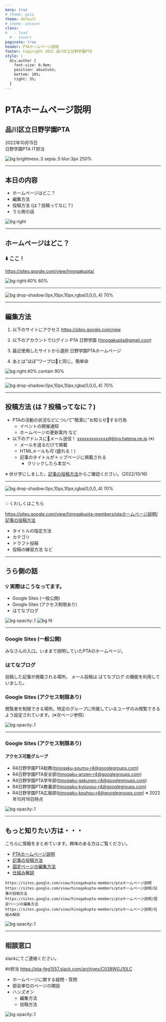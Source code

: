 ```yaml
---
marp: true
# theme: gaia
theme: default
# theme: uncover
class:
#   - lead
  # - invert
paginate: true
header: PTAホームページ説明
footer: Copyright 2022 品川区立日野学園PTA
style: |
  div.author {
    font-size: 0.9em;
    position: absolute;
    bottom: 10%;
    right: 3%;
  }
---
```

<!-- _paginate: false -->
<!-- _class: invert -->

# PTAホームページ説明

## 品川区立日野学園PTA

<div class="author">
2022年10月15日<br/>
日野学園PTA IT担当
</div>

![bg brightness:.5 sepia:.5 blur:3px 250%](../img/IMG_20191116_121927.jpg)

---
## 本日の内容

- ホームページはどこ？
- 編集方法
- 投稿方法 (は？投稿ってなに？)
- うら側の話

![bg right ](../img/P1150200.JPG)

---
## ホームページはどこ？

### :arrow_down: ここ！

https://sites.google.com/view/hinogakupta/

![bg right:40% 60%](../img/qr_homepage.png)

---

![bg drop-shadow:0px,10px,10px,rgba(0,0,0,.4) 70%](../img/homepage_top.png)

---
## 編集方法

1. 以下のサイトにアクセス
  https://sites.google.com/new

1. 以下のアカウントでログイン
  PTA 日野学園 (hinogakupta@gmail.com)

1. 最近使用したサイトから選択
  日野学園PTAホームページ

1. あとは"ほぼ"ワープロ:newspaper:と同じ。簡単:smile:

![bg right:40% contain 90%](../img/sites_google_com.png)

---

![bg drop-shadow:0px,10px,10px,rgba(0,0,0,.4) 70%](../img/sites_google_com_edit.png)

---

## 投稿方法 (は？投稿ってなに？)

- PTAの活動の状況などについて"簡潔に"お知らせ:loudspeaker:する行為
  - イベントの開催通知
  - ホームページの更新案内 など
- 以下のアドレスに:email:メール送信！
  xxxxxxxxxxxxx@blog.hatena.ne.jp (※)
  - メールを送るだけで掲載
  - HTMLメールも可 (盛れる！)
  - 記事のタイトルがトップページに掲載される
    - クリックしたら本文へ

※ 伏せ字にしました。[記事の投稿方法](https://sites.google.com/view/hinogakupta-members/ptaホームページ説明/記事の投稿方法)からご確認ください。(2022/10/16)

---

![bg drop-shadow:0px,10px,10px,rgba(0,0,0,.4) 70%](../img/hatena_example.png)

---

:bulb: くわしくはこちら

https://sites.google.com/view/hinogakupta-members/ptaホームページ説明/記事の投稿方法

- タイトルの指定方法
- カテゴリ
- ドラフト投稿
- 投稿の練習方法 など

---
## うら側の話

### :bulb: 実際はこうなってます。

- Google Sites (一般公開)
- Google Sites (アクセス制限あり)
- はてなブログ

![bg opacity:.1](../img/IMG_20211009_095509.jpg)
![bg fit](../overview.drawio.svg)


---

### Google Sites (一般公開)

みなさんの入口。いままで説明していたPTAのホームページ。

### はてなブログ

投稿した記事が掲載される場所。
メール投稿は はてなブログ の機能を利用していました。

### Google Sites (アクセス制限あり)

閲覧者を制限できる場所。特定のグループに所属しているユーザのみ閲覧できるよう設定されています。(※次ページ参照)

![bg opacity:.1](../img/IMG_20211009_095509.jpg)

---
### Google Sites (アクセス制限あり)
#### アクセス可能グループ

- R4日野学園PTA総務(hinogaku-soumu-r4@googlegroups.com)
- R4日野学園PTA安全部(hinogaku-anzen-r4@googlegroups.com)
- R4日野学園PTA学年部(hinogaku-gakunen-r4@googlegroups.com)
- R4日野学園PTA教養部(hinogaku-kyouyou-r4@googlegroups.com)
- R4日野学園PTA広報部(hinogaku-kouhou-r4@googlegroups.com)
  ※ 2022年10月16日時点

![bg opacity:.1](../img/IMG_20211009_095509.jpg)

---
## もっと知りたい方は・・・

こちらに情報をまとめています。興味のある方はご覧ください。

- [PTAホームページ説明](https://sites.google.com/view/hinogakupta-members/ptaホームページ説明)
- [記事の投稿方法](https://sites.google.com/view/hinogakupta-members/ptaホームページ説明/記事の投稿方法)
- [固定ページの編集方法](https://sites.google.com/view/hinogakupta-members/ptaホームページ説明/固定ページの編集方法)
- [仕組み解説](https://sites.google.com/view/hinogakupta-members/ptaホームページ説明/仕組み解説)

```
https://sites.google.com/view/hinogakupta-members/ptaホームページ説明
https://sites.google.com/view/hinogakupta-members/ptaホームページ説明/記事の投稿方法
https://sites.google.com/view/hinogakupta-members/ptaホームページ説明/固定ページの編集方法
https://sites.google.com/view/hinogakupta-members/ptaホームページ説明/仕組み解説
```
![bg opacity:.1](../img/IMG_20211009_095509.jpg)

---
## 相談窓口

slackにてご連絡ください。

#it担当 https://pta-feg1557.slack.com/archives/C038WGJ10LC

- ホームページに関する疑問・質問
- 部会単位のページの開設
- ハンズオン
  - 編集方法
  - 投稿方法

![bg opacity:.1](../img/IMG_20211009_095509.jpg)

